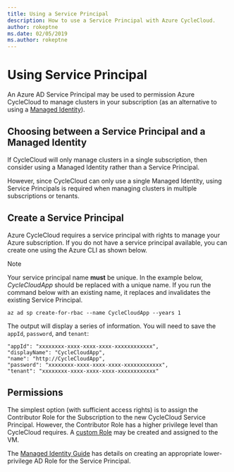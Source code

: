 ```yaml
---
title: Using a Service Principal
description: How to use a Service Principal with Azure CycleCloud.
author: rokeptne
ms.date: 02/05/2019
ms.author: rokeptne
---
```


# Using Service Principal

An Azure AD Service Principal may be used to permission Azure CycleCloud to manage clusters in your subscription (as an alternative to using a [Managed Identity](managed-identities.md)).  

## Choosing between a Service Principal and a Managed Identity

If CycleCloud will only manage clusters in a single subscription, then consider using a Managed Identity rather than a Service Principal.

However, since CycleCloud can only use a single Managed Identity, using Service Principals is required when managing clusters in multiple subscriptions or tenants.

## Create a Service Principal

Azure CycleCloud requires a service principal with rights to manage your Azure subscription. If you do not have a service principal available, you can create one using the Azure CLI as shown below.

> [!NOTE]
> Your service principal name **must** be unique.  In the example below, *CycleCloudApp* should be replaced with a unique name.
> If you run the command below with an existing name, it replaces and invalidates the existing Service Principal.

```azurecli-interactive
az ad sp create-for-rbac --name CycleCloudApp --years 1
```

The output will display a series of information. You will need to save the `appId`, `password`, and `tenant`:

``` output
"appId": "xxxxxxxx-xxxx-xxxx-xxxx-xxxxxxxxxxxx",
"displayName": "CycleCloudApp",
"name": "http://CycleCloudApp",
"password": "xxxxxxxx-xxxx-xxxx-xxxx-xxxxxxxxxxxx",
"tenant": "xxxxxxxx-xxxx-xxxx-xxxx-xxxxxxxxxxxx"
```

## Permissions

The simplest option (with sufficient access rights) is to assign the Contributor Role for the Subscription to the new CycleCloud Service Principal.
However, the Contributor Role has a higher privilege level than CycleCloud requires.  A [custom Role](https://docs.microsoft.com/azure/role-based-access-control/custom-roles) may be created and assigned to the VM.

The [Managed Identity Guide](managed-identities.md) has details on creating an appropriate lower-privilege AD Role for the Service Principal.
